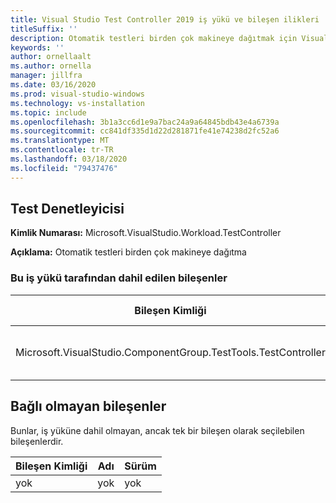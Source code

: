 ```yaml
---
title: Visual Studio Test Controller 2019 iş yükü ve bileşen ilikleri
titleSuffix: ''
description: Otomatik testleri birden çok makineye dağıtmak için Visual Studio iş yükünü ve bileşen d'lerini kullanma
keywords: ''
author: ornellaalt
ms.author: ornella
manager: jillfra
ms.date: 03/16/2020
ms.prod: visual-studio-windows
ms.technology: vs-installation
ms.topic: include
ms.openlocfilehash: 3b1a3cc6d1e9a7bac24a9a64845bdb43e4a6739a
ms.sourcegitcommit: cc841df335d1d22d281871fe41e74238d2fc52a6
ms.translationtype: MT
ms.contentlocale: tr-TR
ms.lasthandoff: 03/18/2020
ms.locfileid: "79437476"
---
```

## <a name="test-controller"></a>Test Denetleyicisi

**Kimlik Numarası:** Microsoft.VisualStudio.Workload.TestController

**Açıklama:** Otomatik testleri birden çok makineye dağıtma

### <a name="components-included-by-this-workload"></a>Bu iş yükü tarafından dahil edilen bileşenler

Bileşen Kimliği | Adı | Sürüm | Bağımlılık türü
--- | --- | --- | ---
Microsoft.VisualStudio.ComponentGroup.TestTools.TestController | Test Controller temel özellikleri | 16.0.28315.86 | Gerekli

## <a name="unaffiliated-components"></a>Bağlı olmayan bileşenler

Bunlar, iş yüküne dahil olmayan, ancak tek bir bileşen olarak seçilebilen bileşenlerdir.

Bileşen Kimliği | Adı | Sürüm
--- | --- | ---
yok | yok | yok
